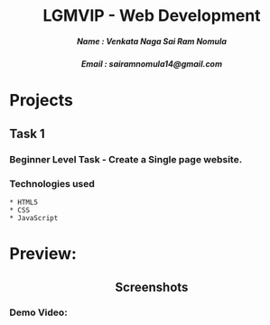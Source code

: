 <h1 align="center">LGMVIP - Web Development</h1>
<h5 align="center">Name : Venkata Naga Sai Ram Nomula</h5>
<h5 align="center">Email : sairamnomula14@gmail.com</h5>

# Projects

## Task 1
### Beginner Level Task - Create a Single page website.
### Technologies used
    * HTML5
    * CSS
    * JavaScript
# Preview: 

<h2 align="center">Screenshots</h2>

### Demo Video:

<!-- <img src="https://user-images.githubusercontent.com/73097560/115834477-dbab4500-a447-11eb-908a-139a6edaec5c.gif">

## Task 2
### Intermediate Level Task - Create a web application using create-react-app.
1. Create a User card grid layout having a navbar showing any brand name 

2. Add a button in the navbar saying 'Get Users', which makes an API call to get the user data

3. Use https://reqres.in/api/users?page=1 to get the data 

4. Show a loader while the API fetches the data. 

5. Use custom CSS/SASS/styled-components.
### Technologies used
    * HTML5
    * CSS
    * JavaScript
    * ReactJs
# Preview: 

<h2 align="center">Screenshots</h2>

### Demo Video:

<img src="https://user-images.githubusercontent.com/73097560/115834477-dbab4500-a447-11eb-908a-139a6edaec5c.gif">

## Task 3
### Advance Level Task - Student Result Management System.
### Technologies used
    * HTML5
    * CSS
    * JavaScript
    * PHP
    * MySQL
# Preview: 

<h2 align="center">Screenshots</h2>

### Demo Video: -->